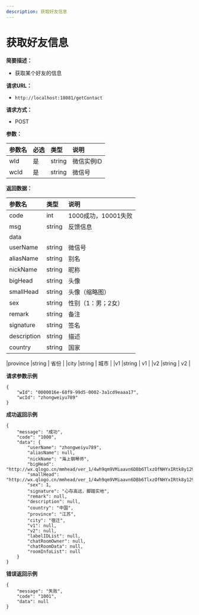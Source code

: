```yaml
---
description: 获取好友信息
---
```


# 获取好友信息

**简要描述：**

* 获取某个好友的信息

**请求URL：**

* `http://localhost:18081/getContact`

**请求方式：**

* POST

**参数：**

| 参数名 | 必选 | 类型 | 说明 |
| :--- | :--- | :--- | :--- |
| wId | 是 | string | 微信实例ID |
| wcId | 是 | string | 微信号 |

**返回数据：**

| 参数名 | 类型 | 说明 |
| :--- | :--- | :--- |
| code | int | 1000成功，10001失败 |
| msg | string | 反馈信息 |
| data |  |  |
| userName | string | 微信号 |
| aliasName | string | 别名 |
| nickName | string | 昵称 |
| bigHead | string | 头像 |
| smallHead | string | 头像（缩略图） |
| sex | string | 性别（1：男；2女） |
| remark | string | 备注 |
| signature | string | 签名 |
| description | string | 描述 |
| country | string | 国家 |

\|province \|string \| 省份 \| \|city \|string \| 城市 \| \|v1 \|string \| v1 \| \|v2 \|string \| v2 \|

**请求参数示例**

```text
{
    "wId": "0000016e-68f9-99d5-0002-3a1cd9eaaa17",
    "wcId": "zhongweiyu789"
}
```

**成功返回示例**

```text
{
    "message": "成功",
    "code": "1000",
    "data": {
        "userName": "zhongweiyu789",
        "aliasName": null,
        "nickName": "海上钢琴师",
        "bigHead": "http://wx.qlogo.cn/mmhead/ver_1/4wh9qm9VMiaavn6DBb6TlxzOfNHYxIRtk8y129miacAaPYRs2L8Jxziab4AIyiaoFnje2kzoArfFqRQopIzXT14Bfg/0",
        "smallHead": "http://wx.qlogo.cn/mmhead/ver_1/4wh9qm9VMiaavn6DBb6TlxzOfNHYxIRtk8y129miacAaPYRs2L8Jxziab4AIyiaoFnje2kzoArfFqRQopIzXT14Bfg/132",
        "sex": 1,
        "signature": "心存高远，脚踏实地",
        "remark": null,
        "description": null,
        "country": "中国",
        "province": "江苏",
        "city": "宿迁",
        "v1": null,
        "v2": null,
        "labelIDList": null,
        "chatRoomOwner": null,
        "chatRoomData": null,
        "roomInfoList": null
    }
}
```

**错误返回示例**

```text
{
    "message": "失败",
    "code": "1001",
    "data": null
}
```

